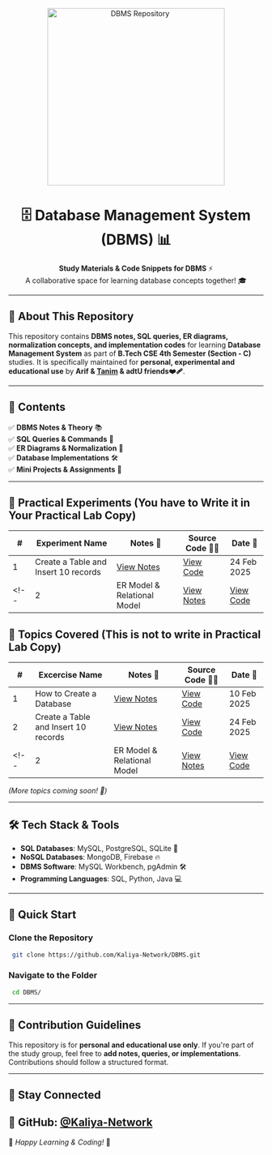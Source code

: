 <p align="center">
    <img src="https://github.com/CodeWithTanim/README-MANAGER/blob/main/dbms.gif" alt="DBMS Repository" style="max-width: 100%; height: auto; width: 350px;">
</p>

<h1 align="center">🗄️ Database Management System (DBMS) 📊</h1>
<p align="center">
    <b>Study Materials & Code Snippets for DBMS</b> ⚡<br>
    A collaborative space for learning database concepts together! 🎓
</p>

---

## **📖 About This Repository**
This repository contains **DBMS notes, SQL queries, ER diagrams, normalization concepts, and implementation codes** for learning **Database Management System** as part of **B.Tech CSE 4th Semester (Section - C)** studies. It is specifically maintained for **personal, experimental and educational use** by **Arif & [Tanim](https://github.com/CodeWithTanim)   & adtU friends❤️‍🩹**.

---

## **📌 Contents**
✅ **DBMS Notes & Theory** 📚  
✅ **SQL Queries & Commands** 💾  
✅ **ER Diagrams & Normalization** 🔄  
✅ **Database Implementations** 🛠️  
✅ **Mini Projects & Assignments** 📑  

---
## **📜 Practical Experiments** (You have to Write it in Your Practical Lab Copy)
| #  | Experiment Name | Notes 📖 |  Source Code 🧑‍💻 | Date 📅 |
|----|----------------------------------|---------|-----------------|-----------------|
| 1  | Create a Table and Insert 10 records         | [View Notes](https://github.com/Kaliya-Network/DBMS/blob/main/Exp%201%3A%20Create%20a%20Table%20and%20Insert%2010%20records/Exp%201%3A%20Create%20a%20Table%20and%20Insert%2010%20records.md)        | [View Code](https://github.com/Kaliya-Network/DBMS/blob/main/Exp%201%3A%20Create%20a%20Table%20and%20Insert%2010%20records/Exp1Code1.sql) | 24 Feb 2025 |
<!-- | 2  | ER Model & Relational Model      | [View Notes]()      | [View Code]() |  | -->

## **📜 Topics Covered** (This is not to write in Practical Lab Copy)
| #  | Excercise Name| Notes 📖 | Source Code 🧑‍💻 | Date 📅 |
|----|----------------------------------|---------|-----------------|-----------------|
| 1  | How to Create a Database        | [View Notes](https://github.com/Kaliya-Network/DBMS/blob/main/Class%201%3A%20How%20to%20Create%20Database/Class%201%3A%20How%20to%20Create%20Database.md)      |  [View Code](https://github.com/Kaliya-Network/DBMS/blob/main/Class%201%3A%20How%20to%20Create%20Database/class1_code.sql) | 10 Feb 2025 |
| 2  | Create a Table and Insert 10 records         | [View Notes](https://github.com/Kaliya-Network/DBMS/blob/main/Exp%201%3A%20Create%20a%20Table%20and%20Insert%2010%20records/Exp%201%3A%20Create%20a%20Table%20and%20Insert%2010%20records.md)        | [View Code](https://github.com/Kaliya-Network/DBMS/blob/main/Exp%201%3A%20Create%20a%20Table%20and%20Insert%2010%20records/Exp1Code1.sql) | 24 Feb 2025 |
<!-- | 2  | ER Model & Relational Model      | [View Notes]()       | [View Code]()              |  |-->


*(More topics coming soon! 🚀)*

---

## **🛠️ Tech Stack & Tools**
- **SQL Databases**: MySQL, PostgreSQL, SQLite 💾  
- **NoSQL Databases**: MongoDB, Firebase 🔥  
- **DBMS Software**: MySQL Workbench, pgAdmin 🛠️  
- **Programming Languages**: SQL, Python, Java 💻  

---

## **🚀 Quick Start**
### **Clone the Repository**
```bash
 git clone https://github.com/Kaliya-Network/DBMS.git
```
### **Navigate to the Folder**
```bash
 cd DBMS/
```

---

## **🤝 Contribution Guidelines**
This repository is for **personal and educational use only**. If you're part of the study group, feel free to **add notes, queries, or implementations**. Contributions should follow a structured format.

---

## **📢 Stay Connected**
🔗 **GitHub**: [@Kaliya-Network](https://github.com/Kaliya-Network)  
---

📌 *Happy Learning & Coding!* 🚀
